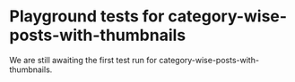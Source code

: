 # Playground tests for category-wise-posts-with-thumbnails
We are still awaiting the first test run for category-wise-posts-with-thumbnails.
